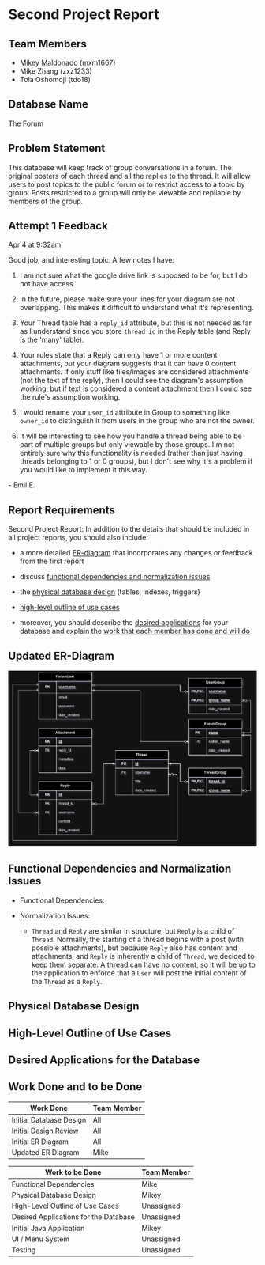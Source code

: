 # Second Project Report

<!-- This is the 2nd Report for Team 6's project. It is written in markdown language and should be converted to PDF before submission. -->

## Team Members

- Mikey Maldonado (mxm1667)
- Mike Zhang (zxz1233)
- Tola Oshomoji (tdo18)

## Database Name

The Forum

## Problem Statement

This database will keep track of group conversations in a forum. The original posters of each thread and all the replies to the thread. It will allow users to post topics to the public forum or to restrict access to a topic by group. Posts restricted to a group will only be viewable and repliable by members of the group.

## Attempt 1 Feedback

Apr 4 at 9:32am

Good job, and interesting topic. A few notes I have: 

1. I am not sure what the google drive link is supposed to be for, but I do not have access.

2. In the future, please make sure your lines for your diagram are not overlapping. This makes it difficult to understand what it's representing.

3. Your Thread table has a `reply_id` attribute, but this is not needed as far as I understand since you store `thread_id` in the Reply table (and Reply is the 'many' table).

4. Your rules state that a Reply can only have 1 or more content attachments, but your diagram suggests that it can have 0 content attachments. If only stuff like files/images are considered attachments (not the text of the reply), then I could see the diagram's assumption working, but if text is considered a content attachment then I could see the rule's assumption working.

5. I would rename your `user_id` attribute in Group to something like `owner_id` to distinguish it from users in the group who are not the owner.

6. It will be interesting to see how you handle a thread being able to be part of multiple groups but only viewable by those groups. I'm not entirely sure why this functionality is needed (rather than just having threads belonging to 1 or 0 groups), but I don't see why it's a problem if you would like to implement it this way.

\- Emil E.

## Report Requirements

Second Project Report: In addition to the details that should be included in all project reports, you should also include:

- a more detailed [ER-diagram](#updated-er-diagram) that incorporates any changes or feedback from the first report

- discuss [functional dependencies and normalization issues](#functional-dependencies-and-normalization-issues)

- the [physical database design](#physical-database-design) (tables, indexes, triggers)

- [high-level outline of use cases](#high-level-outline-of-use-cases)

- moreover, you should describe the [desired applications](#desired-applications-for-the-database) for your database and explain the [work that each member has done and will do](#work-done-and-to-be-done)

## Updated ER-Diagram

![erd](erd.png)

<!-- Link to edit the ERD:
https://drive.google.com/file/d/1Mqd3s_5D0qhksFYDah-cYSEmzq6K9eE_/view?usp=sharing
-->

## Functional Dependencies and Normalization Issues

- Functional Dependencies:
    <!-- TODO -->

- Normalization Issues:
    - `Thread` and `Reply` are similar in structure, but `Reply` is a child of `Thread`. Normally, the starting of a thread begins with a post (with possible attachments), but because `Reply` also has content and attachments, and `Reply` is inherently a child of `Thread`, we decided to keep them separate.  A thread can have no content, so it will be up to the application to enforce that a `User` will post the initial content of the `Thread` as a `Reply`.
    <!-- More? -->

## Physical Database Design
<!-- TODO -->

## High-Level Outline of Use Cases
<!-- TODO -->

## Desired Applications for the Database
<!-- TODO -->

## Work Done and to be Done

| Work Done | Team Member |
| --- | --- |
| Initial Database Design | All |
| Initial Design Review | All |
| Initial ER Diagram | All |
| Updated ER Diagram | Mike |
<!-- TODO MORE -->

<!-- Report 2 Requirements -->
| Work to be Done | Team Member |
| --- | --- |
| Functional Dependencies | Mike |
| Physical Database Design | Mikey |
| High-Level Outline of Use Cases | Unassigned |
| Desired Applications for the Database | Unassigned |
| Initial Java Application | Mikey |
| UI / Menu System | Unassigned |
| Testing | Unassigned |
